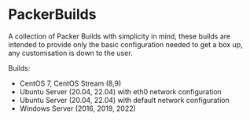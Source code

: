 # PackerBuilds
A collection of Packer Builds with simplicity in mind, these builds are intended to provide only the basic configuration needed to get a box up, any customisation is down to the user.

Builds:
- CentOS 7, CentOS Stream (8,9)
- Ubuntu Server (20.04, 22.04) with eth0 network configuration
- Ubuntu Server (20.04, 22.04) with default network configuration
- Windows Server (2016, 2019, 2022)

